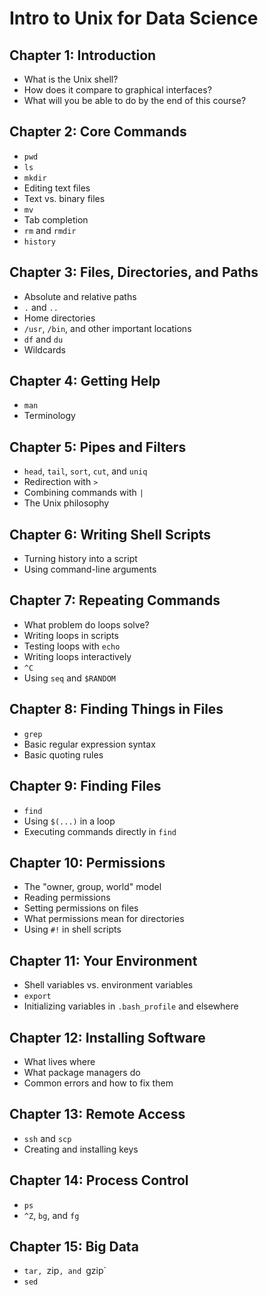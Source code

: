 # Intro to Unix for Data Science

## Chapter 1: Introduction

* What is the Unix shell?
* How does it compare to graphical interfaces?
* What will you be able to do by the end of this course?

## Chapter 2: Core Commands

* `pwd`
* `ls`
* `mkdir`
* Editing text files
* Text vs. binary files
* `mv`
* Tab completion
* `rm` and `rmdir`
* `history`

## Chapter 3: Files, Directories, and Paths

* Absolute and relative paths
* `.` and `..`
* Home directories
* `/usr`, `/bin`, and other important locations
* `df` and `du`
* Wildcards

## Chapter 4: Getting Help

* `man`
* Terminology

## Chapter 5: Pipes and Filters

* `head`, `tail`, `sort`, `cut`, and `uniq`
* Redirection with `>`
* Combining commands with `|`
* The Unix philosophy

## Chapter 6: Writing Shell Scripts

* Turning history into a script
* Using command-line arguments

## Chapter 7: Repeating Commands

* What problem do loops solve?
* Writing loops in scripts
* Testing loops with `echo`
* Writing loops interactively
* `^C`
* Using `seq` and `$RANDOM`

## Chapter 8: Finding Things in Files

* `grep`
* Basic regular expression syntax
* Basic quoting rules

## Chapter 9: Finding Files

* `find`
* Using `$(...)` in a loop
* Executing commands directly in `find`

## Chapter 10: Permissions

* The "owner, group, world" model
* Reading permissions
* Setting permissions on files
* What permissions mean for directories
* Using `#!` in shell scripts

## Chapter 11: Your Environment

* Shell variables vs. environment variables
* `export`
* Initializing variables in `.bash_profile` and elsewhere

## Chapter 12: Installing Software

* What lives where
* What package managers do
* Common errors and how to fix them

## Chapter 13: Remote Access

* `ssh` and `scp`
* Creating and installing keys

## Chapter 14: Process Control

* `ps`
* `^Z`, `bg`, and `fg`

## Chapter 15: Big Data

* `tar, `zip`, and `gzip`
* `sed`
